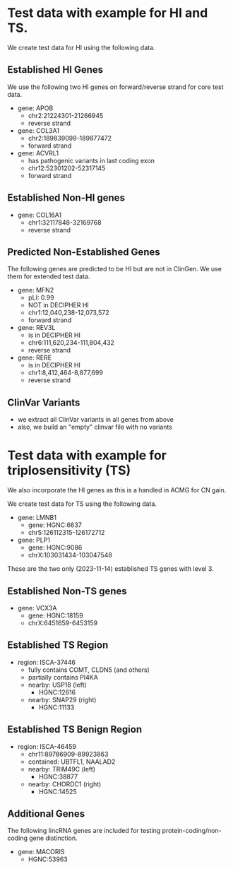 # Test data with example for HI and TS.

We create test data for HI using the following data.

## Established HI Genes

We use the following two HI genes on forward/reverse strand for core test data.

- gene: APOB
    - chr2:21224301-21266945
    - reverse strand
- gene: COL3A1
    - chr2:189839099-189877472
    - forward strand
- gene: ACVRL1
    - has pathogenic variants in last coding exon
    - chr12:52301202-52317145
    - forward strand

## Established Non-HI genes

- gene: COL16A1
    - chr1:32117848-32169768
    - reverse strand

## Predicted Non-Established Genes

The following genes are predicted to be HI but are not in ClinGen.
We use them for extended test data.

- gene: MFN2
    - pLI: 0.99
    - NOT in DECIPHER HI
    - chr1:12,040,238-12,073,572
    - forward strand
- gene: REV3L
    - is in DECIPHER HI
    - chr6:111,620,234-111,804,432
    - reverse strand
- gene: RERE
    - is in DECIPHER HI
    - chr1:8,412,464-8,877,699
    - reverse strand

## ClinVar Variants

- we extract all ClinVar variants in all genes from above
- also, we build an "empty" clinvar file with no variants

# Test data with example for triplosensitivity (TS)

We also incorporate the HI genes as this is a handled in ACMG for CN gain.

We create test data for TS using the following data.

- gene: LMNB1
    - gene: HGNC:6637
    - chr5:126112315-126172712
- gene: PLP1
    - gene: HGNC:9086
    - chrX:103031434-103047548

These are the two only (2023-11-14) established TS genes with level 3.

## Established Non-TS genes

- gene: VCX3A
    - gene: HGNC:18159
    - chrX:6451659-6453159

## Established TS Region

- region: ISCA-37446
    - fully contains COMT, CLDN5 (and others)
    - partially contains PI4KA
    - nearby: USP18 (left)
        - HGNC:12616
    - nearby: SNAP29 (right)
        - HGNC:11133

## Established TS Benign Region

- region: ISCA-46459
    - chr11:89786909-89923863
    - contained: UBTFL1, NAALAD2
    - nearby: TRIM49C (left)
        - HGNC:38877
    - nearby: CHORDC1 (right)
        - HGNC:14525

## Additional Genes

The following lincRNA genes are included for testing protein-coding/non-coding gene distinction.

- gene: MACORIS
  - HGNC:53963
